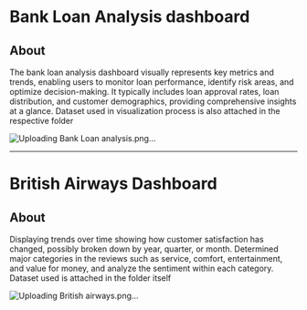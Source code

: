 # Bank Loan Analysis dashboard

## About

The bank loan analysis dashboard visually represents key metrics and trends, enabling users to monitor loan performance, identify risk areas, and optimize decision-making. It typically includes loan approval rates, loan distribution, and customer demographics, providing comprehensive insights at a glance.
Dataset used in visualization process is also attached in the respective folder

![Uploading Bank Loan analysis.png…]()


---------------------------------------------------------------------------------------------------------------------------------------------------------------------------

# British Airways Dashboard

## About

Displaying trends over time showing how customer satisfaction has changed, possibly broken down by year, quarter, or month.
Determined major categories in the reviews such as service, comfort, entertainment, and value for money, and analyze the sentiment within each category.
Dataset used is attached in the folder itself

![Uploading British airways.png…]()
